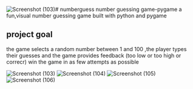 ![Screenshot (103)](https://github.com/user-attachments/assets/42777ed1-4e83-4f20-a272-ac8a9235acc1)# numberguess
number guessing game-pygame
a fun,visual number guessing game built with python and pygame


project goal
-------------

the game selects a random number between 1 and 100 ,the player types their guesses and the game provides feedback (too low or too high or correcr)
win the game in as few attempts as possible


![Screenshot (103)](https://github.com/user-attachments/assets/337b2a96-85bc-495b-b7e0-2b24d488fb21)
![Screenshot (104)](https://github.com/user-attachments/assets/e6694741-1061-46d6-9d51-0aa9aa8ea2d4)
![Screenshot (105)](https://github.com/user-attachments/assets/f094d538-6537-4c07-863e-d56c41f8be38)
![Screenshot (106)](https://github.com/user-attachments/assets/215732ce-1a65-490c-8590-ee77f67ae636)



